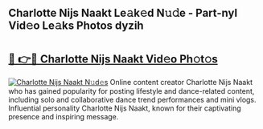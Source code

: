 ## Charlotte Nijs Naakt Le𝚊k𝚎d N𝚞𝚍e - Part-nyl Vid𝚎o Le𝚊ks Photos dyzih

# <h2><a href="http://fb5a28.evod.top/?m=Charlotte+Nijs+Naakt">🔗 👉🔴 Charlotte Nijs Naakt Vid𝚎o Ph𝚘t𝚘s</a></h2>

[![Charlotte Nijs Naakt N𝚞d𝚎s](https://i.imgur.com/8V9OHl7.gif)](http://fb5a28.evod.top/?m=Charlotte+Nijs+Naakt)
Online content creator Charlotte Nijs Naakt who has gained popularity for posting lifestyle and dance-related content, including solo and collaborative dance trend performances and mini vlogs. Influential personality Charlotte Nijs Naakt, known for their captivating presence and inspiring message. 
